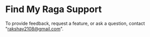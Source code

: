 # Find My Raga Support

To provide feedback, request a feature, or ask a question, contact "rakshay2108@gmail.com".
